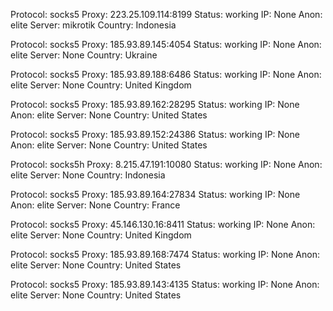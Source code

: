 Protocol: socks5
Proxy: 223.25.109.114:8199
Status: working
IP: None
Anon: elite
Server: mikrotik
Country: Indonesia

Protocol: socks5
Proxy: 185.93.89.145:4054
Status: working
IP: None
Anon: elite
Server: None
Country: Ukraine

Protocol: socks5
Proxy: 185.93.89.188:6486
Status: working
IP: None
Anon: elite
Server: None
Country: United Kingdom

Protocol: socks5
Proxy: 185.93.89.162:28295
Status: working
IP: None
Anon: elite
Server: None
Country: United States

Protocol: socks5
Proxy: 185.93.89.152:24386
Status: working
IP: None
Anon: elite
Server: None
Country: United States

Protocol: socks5h
Proxy: 8.215.47.191:10080
Status: working
IP: None
Anon: elite
Server: None
Country: Indonesia

Protocol: socks5
Proxy: 185.93.89.164:27834
Status: working
IP: None
Anon: elite
Server: None
Country: France

Protocol: socks5
Proxy: 45.146.130.16:8411
Status: working
IP: None
Anon: elite
Server: None
Country: United Kingdom

Protocol: socks5
Proxy: 185.93.89.168:7474
Status: working
IP: None
Anon: elite
Server: None
Country: United States

Protocol: socks5
Proxy: 185.93.89.143:4135
Status: working
IP: None
Anon: elite
Server: None
Country: United States

